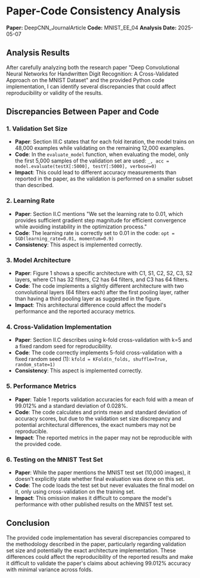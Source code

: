 # Paper-Code Consistency Analysis

**Paper:** DeepCNN_JournalArticle
**Code:** MNIST_EE_04
**Analysis Date:** 2025-05-07

## Analysis Results

After carefully analyzing both the research paper "Deep Convolutional Neural Networks for Handwritten Digit Recognition: A Cross-Validated Approach on the MNIST Dataset" and the provided Python code implementation, I can identify several discrepancies that could affect reproducibility or validity of the results.

## Discrepancies Between Paper and Code

### 1. Validation Set Size
- **Paper**: Section III.C states that for each fold iteration, the model trains on 48,000 examples while validating on the remaining 12,000 examples.
- **Code**: In the `evaluate_model` function, when evaluating the model, only the first 5,000 samples of the validation set are used: `_, acc = model.evaluate(testX[:5000], testY[:5000], verbose=0)`
- **Impact**: This could lead to different accuracy measurements than reported in the paper, as the validation is performed on a smaller subset than described.

### 2. Learning Rate
- **Paper**: Section II.C mentions "We set the learning rate to 0.01, which provides sufficient gradient step magnitude for efficient convergence while avoiding instability in the optimization process."
- **Code**: The learning rate is correctly set to 0.01 in the code: `opt = SGD(learning_rate=0.01, momentum=0.9)`
- **Consistency**: This aspect is implemented correctly.

### 3. Model Architecture
- **Paper**: Figure 1 shows a specific architecture with C1, S1, C2, S2, C3, S2 layers, where C1 has 32 filters, C2 has 64 filters, and C3 has 64 filters.
- **Code**: The code implements a slightly different architecture with two convolutional layers (64 filters each) after the first pooling layer, rather than having a third pooling layer as suggested in the figure.
- **Impact**: This architectural difference could affect the model's performance and the reported accuracy metrics.

### 4. Cross-Validation Implementation
- **Paper**: Section II.C describes using k-fold cross-validation with k=5 and a fixed random seed for reproducibility.
- **Code**: The code correctly implements 5-fold cross-validation with a fixed random seed (1): `kfold = KFold(n_folds, shuffle=True, random_state=1)`
- **Consistency**: This aspect is implemented correctly.

### 5. Performance Metrics
- **Paper**: Table 1 reports validation accuracies for each fold with a mean of 99.012% and a standard deviation of 0.028%.
- **Code**: The code calculates and prints mean and standard deviation of accuracy scores, but due to the validation set size discrepancy and potential architectural differences, the exact numbers may not be reproducible.
- **Impact**: The reported metrics in the paper may not be reproducible with the provided code.

### 6. Testing on the MNIST Test Set
- **Paper**: While the paper mentions the MNIST test set (10,000 images), it doesn't explicitly state whether final evaluation was done on this set.
- **Code**: The code loads the test set but never evaluates the final model on it, only using cross-validation on the training set.
- **Impact**: This omission makes it difficult to compare the model's performance with other published results on the MNIST test set.

## Conclusion

The provided code implementation has several discrepancies compared to the methodology described in the paper, particularly regarding validation set size and potentially the exact architecture implementation. These differences could affect the reproducibility of the reported results and make it difficult to validate the paper's claims about achieving 99.012% accuracy with minimal variance across folds.